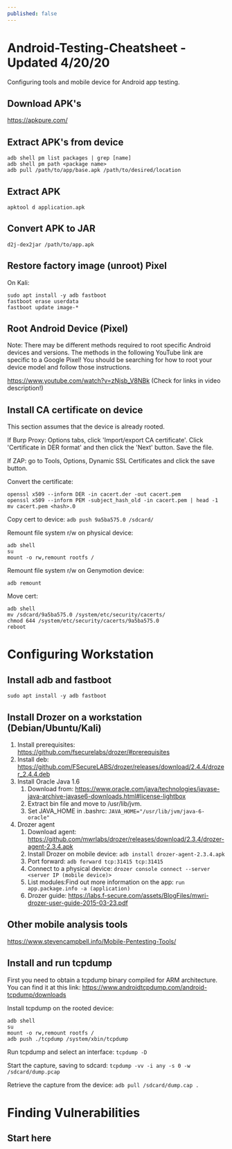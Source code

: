 ```yaml
---
published: false
---
```

# Android-Testing-Cheatsheet - Updated 4/20/20
Configuring tools and mobile device for Android app testing.

## Download APK's

https://apkpure.com/

## Extract APK's from device

```
adb shell pm list packages | grep [name]
adb shell pm path <package name>
adb pull /path/to/app/base.apk /path/to/desired/location
```

## Extract APK

```
apktool d application.apk
```

## Convert APK to JAR

```
d2j-dex2jar /path/to/app.apk
```

## Restore factory image (unroot) Pixel

On Kali:

```
sudo apt install -y adb fastboot
fastboot erase userdata
fastboot update image-*
```

## Root Android Device (Pixel)

Note: There may be different methods required to root specific Android devices and versions. The methods in the following YouTube link are specific to a Google Pixel! You should be searching for how to root your device model and follow those instructions.

https://www.youtube.com/watch?v=zNjsb_V8NBk (Check for links in video description!)

## Install CA certificate on device

This section assumes that the device is already rooted.

If Burp Proxy: Options tabs, click 'Import/export CA certificate'. Click 'Certificate in DER format' and then click the 'Next' button. Save the file.

If ZAP: go to Tools, Options, Dynamic SSL Certificates and click the save button.

Convert the certificate:

```
openssl x509 --inform DER -in cacert.der -out cacert.pem
openssl x509 --inform PEM -subject_hash_old -in cacert.pem | head -1
mv cacert.pem <hash>.0
```

Copy cert to device: `adb push 9a5ba575.0 /sdcard/`

Remount file system r/w on physical device:

```
adb shell
su
mount -o rw,remount rootfs /
```

Remount file system r/w on Genymotion device:

```
adb remount
```

Move cert:

```
adb shell
mv /sdcard/9a5ba575.0 /system/etc/security/cacerts/
chmod 644 /system/etc/security/cacerts/9a5ba575.0
reboot
```

# Configuring Workstation

## Install adb and fastboot
```
sudo apt install -y adb fastboot
```
## Install Drozer on a workstation (Debian/Ubuntu/Kali)

1. Install prerequisites: https://github.com/fsecurelabs/drozer/#prerequisites
2. Install deb: https://github.com/FSecureLABS/drozer/releases/download/2.4.4/drozer_2.4.4.deb
3. Install Oracle Java 1.6
   1. Download from: https://www.oracle.com/java/technologies/javase-java-archive-javase6-downloads.html#license-lightbox
   2. Extract bin file and move to /usr/lib/jvm.
   3. Set JAVA_HOME in .bashrc: `JAVA_HOME="/usr/lib/jvm/java-6-oracle"`
4. Drozer agent
   1. Download agent: https://github.com/mwrlabs/drozer/releases/download/2.3.4/drozer-agent-2.3.4.apk
   2. Install Drozer on mobile device: `adb install drozer-agent-2.3.4.apk`
   3. Port forward: `adb forward tcp:31415 tcp:31415`
   4. Connect to a physical device: `drozer console connect --server <server IP (mobile device)>`
   5. List modules:Find out more information on the app: `run app.package.info -a (application)`
   6. Drozer guide: https://labs.f-secure.com/assets/BlogFiles/mwri-drozer-user-guide-2015-03-23.pdf

## Other mobile analysis tools

https://www.stevencampbell.info/Mobile-Pentesting-Tools/

## Install and run tcpdump

First you need to obtain a tcpdump binary compiled for ARM architecture. You can find it at this link: https://www.androidtcpdump.com/android-tcpdump/downloads

Install tcpdump on the rooted device:

```
adb shell
su
mount -o rw,remount rootfs / 
adb push ./tcpdump /system/xbin/tcpdump
```

Run tcpdump and select an interface: `tcpdump -D`

Start the capture, saving to sdcard: `tcpdump -vv -i any -s 0 -w /sdcard/dump.pcap`

Retrieve the capture from the device: `adb pull /sdcard/dump.cap .`

# Finding Vulnerabilities

## Start here